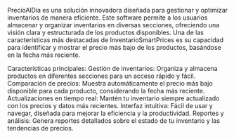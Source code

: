 PrecioAlDia es una solución innovadora diseñada para gestionar y optimizar inventarios de manera eficiente. 
Este software permite a los usuarios almacenar y organizar
inventarios en diversas secciones, ofreciendo una visión clara y estructurada de los productos disponibles. Una de las características más destacadas de 
InventarioSmartPrices es su capacidad para identificar y mostrar 
el precio más bajo de los productos, basándose en la fecha más reciente.


Características principales:
Gestión de inventarios: Organiza y almacena productos en diferentes secciones para un acceso rápido y fácil.
Comparación de precios: Muestra automáticamente el precio más bajo disponible para cada producto, considerando la fecha más reciente.
Actualizaciones en tiempo real: Mantén tu inventario siempre actualizado con los precios y datos más recientes.
Interfaz intuitiva: Fácil de usar y navegar, diseñada para mejorar la eficiencia y la productividad.
Reportes y análisis: Genera reportes detallados sobre el estado de tu inventario y las tendencias de precios.
